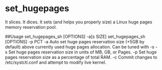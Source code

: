 # set_hugepages
It slices. It dices. It sets (and helps you properly size) a Linux huge pages memory reservation pool.

##Usage
    set_hugepages_sh [OPTIONS] -a[s SIZE]
    set_hugepages_sh [OPTIONS] -p PCT
      -a  Auto set huge pages reservation size (+5GB by default) above
          currently used huge pages allocation. Can be tuned with -s
      -s  Set huge pages reservation size in units of MB, GB, or Pages.
      -p  Set huge pages reservation size as a percentage of total RAM.
      -c  Commit changes to /etc/systctl.conf and attempt to modify live kernel.
